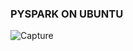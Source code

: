 ###                            **PYSPARK ON UBUNTU**



![Capture](https://github.com/user-attachments/assets/1bd5edf1-f265-4ce6-a183-f0212987ecec)
